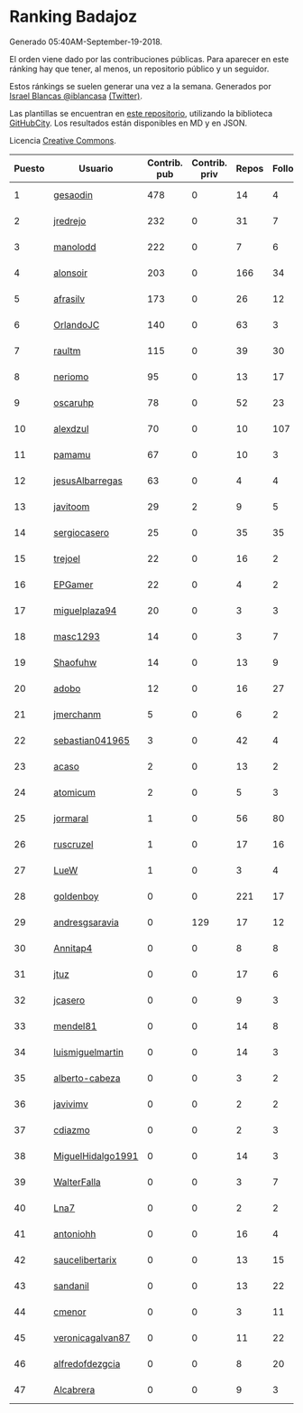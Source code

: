# Ranking Badajoz

Generado 05:40AM-September-19-2018.

El orden viene dado por las contribuciones públicas. Para aparecer en este ránking hay que tener, al menos, un repositorio público y un seguidor.

Estos ránkings se suelen generar una vez a la semana. Generados por [Israel Blancas @iblancasa](https://github.com/iblancasa/) [(Twitter)](https://twitter.com/iblancasa).

Las plantillas se encuentran en [este repositorio](https://github.com/iblancasa/GH-Spanish-Ranking), utilizando la biblioteca [GitHubCity](https://github.com/iblancasa/GitHubCity). Los resultados están disponibles en MD y en JSON.

Licencia [Creative Commons](https://creativecommons.org/licenses/by/4.0/).

| Puesto   |  Usuario  | Contrib. pub | Contrib. priv |Repos| Followers | Desde |  Avatar  |
|----------|-----------|--------------|---------------|-----|-----------|-------|----------|
|1|[gesaodin](https://github.com/gesaodin)|478|0|14|4|2015-03-13|![gesaodin]()|
|2|[jredrejo](https://github.com/jredrejo)|232|0|31|7|2011-08-27|![jredrejo]()|
|3|[manolodd](https://github.com/manolodd)|222|0|7|6|2013-08-08|![manolodd]()|
|4|[alonsoir](https://github.com/alonsoir)|203|0|166|34|2012-09-23|![alonsoir]()|
|5|[afrasilv](https://github.com/afrasilv)|173|0|26|12|2014-10-15|![afrasilv]()|
|6|[OrlandoJC](https://github.com/OrlandoJC)|140|0|63|3|2016-04-15|![OrlandoJC]()|
|7|[raultm](https://github.com/raultm)|115|0|39|30|2011-03-09|![raultm]()|
|8|[neriomo](https://github.com/neriomo)|95|0|13|17|2015-01-17|![neriomo]()|
|9|[oscaruhp](https://github.com/oscaruhp)|78|0|52|23|2011-06-18|![oscaruhp]()|
|10|[alexdzul](https://github.com/alexdzul)|70|0|10|107|2012-06-29|![alexdzul]()|
|11|[pamamu](https://github.com/pamamu)|67|0|10|3|2014-11-19|![pamamu]()|
|12|[jesusAlbarregas](https://github.com/jesusAlbarregas)|63|0|4|4|2015-11-05|![jesusAlbarregas]()|
|13|[javitoom](https://github.com/javitoom)|29|2|9|5|2015-09-16|![javitoom]()|
|14|[sergiocasero](https://github.com/sergiocasero)|25|0|35|35|2015-02-03|![sergiocasero]()|
|15|[trejoel](https://github.com/trejoel)|22|0|16|2|2014-12-05|![trejoel]()|
|16|[EPGamer](https://github.com/EPGamer)|22|0|4|2|2017-10-04|![EPGamer]()|
|17|[miguelplaza94](https://github.com/miguelplaza94)|20|0|3|3|2015-04-05|![miguelplaza94]()|
|18|[masc1293](https://github.com/masc1293)|14|0|3|7|2013-10-08|![masc1293]()|
|19|[Shaofuhw](https://github.com/Shaofuhw)|14|0|13|9|2015-12-11|![Shaofuhw]()|
|20|[adobo](https://github.com/adobo)|12|0|16|27|2011-05-09|![adobo]()|
|21|[jmerchanm](https://github.com/jmerchanm)|5|0|6|2|2016-01-10|![jmerchanm]()|
|22|[sebastian041965](https://github.com/sebastian041965)|3|0|42|4|2013-10-07|![sebastian041965]()|
|23|[acaso](https://github.com/acaso)|2|0|13|2|2011-08-12|![acaso]()|
|24|[atomicum](https://github.com/atomicum)|2|0|5|3|2014-01-13|![atomicum]()|
|25|[jormaral](https://github.com/jormaral)|1|0|56|80|2011-06-03|![jormaral]()|
|26|[ruscruzel](https://github.com/ruscruzel)|1|0|17|16|2013-07-09|![ruscruzel]()|
|27|[LueW](https://github.com/LueW)|1|0|3|4|2016-07-06|![LueW]()|
|28|[goldenboy](https://github.com/goldenboy)|0|0|221|17|2009-05-27|![goldenboy]()|
|29|[andresgsaravia](https://github.com/andresgsaravia)|0|129|17|12|2011-06-13|![andresgsaravia]()|
|30|[Annitap4](https://github.com/Annitap4)|0|0|8|8|2010-08-30|![Annitap4]()|
|31|[jtuz](https://github.com/jtuz)|0|0|17|6|2011-12-01|![jtuz]()|
|32|[jcasero](https://github.com/jcasero)|0|0|9|3|2012-05-06|![jcasero]()|
|33|[mendel81](https://github.com/mendel81)|0|0|14|8|2012-07-18|![mendel81]()|
|34|[luismiguelmartin](https://github.com/luismiguelmartin)|0|0|14|3|2012-07-07|![luismiguelmartin]()|
|35|[alberto-cabeza](https://github.com/alberto-cabeza)|0|0|3|2|2013-12-19|![alberto-cabeza]()|
|36|[javivimv](https://github.com/javivimv)|0|0|2|2|2014-02-17|![javivimv]()|
|37|[cdiazmo](https://github.com/cdiazmo)|0|0|2|3|2014-09-23|![cdiazmo]()|
|38|[MiguelHidalgo1991](https://github.com/MiguelHidalgo1991)|0|0|14|3|2015-02-03|![MiguelHidalgo1991]()|
|39|[WalterFalla](https://github.com/WalterFalla)|0|0|3|7|2015-02-10|![WalterFalla]()|
|40|[Lna7](https://github.com/Lna7)|0|0|2|2|2015-11-09|![Lna7]()|
|41|[antoniohh](https://github.com/antoniohh)|0|0|16|4|2016-02-03|![antoniohh]()|
|42|[saucelibertarix](https://github.com/saucelibertarix)|0|0|13|15|2016-10-07|![saucelibertarix]()|
|43|[sandanil](https://github.com/sandanil)|0|0|13|22|2016-10-07|![sandanil]()|
|44|[cmenor](https://github.com/cmenor)|0|0|3|11|2016-10-07|![cmenor]()|
|45|[veronicagalvan87](https://github.com/veronicagalvan87)|0|0|11|22|2016-10-07|![veronicagalvan87]()|
|46|[alfredofdezgcia](https://github.com/alfredofdezgcia)|0|0|8|20|2016-11-08|![alfredofdezgcia]()|
|47|[Alcabrera](https://github.com/Alcabrera)|0|0|9|3|2017-02-23|![Alcabrera]()|
